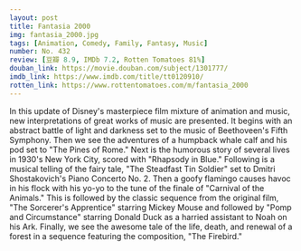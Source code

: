 ```yaml
---
layout: post 
title: Fantasia 2000
img: fantasia_2000.jpg
tags: [Animation, Comedy, Family, Fantasy, Music]
number: No. 432
review: [豆瓣 8.9, IMDb 7.2, Rotten Tomatoes 81%]
douban_link: https://movie.douban.com/subject/1301777/
imdb_link: https://www.imdb.com/title/tt0120910/
rotten_link: https://www.rottentomatoes.com/m/fantasia_2000
---
```


In this update of Disney's masterpiece film mixture of animation and music, new interpretations of great works of music are presented. It begins with an abstract battle of light and darkness set to the music of Beethoveen's Fifth Symphony. Then we see the adventures of a humpback whale calf and his pod set to "The Pines of Rome." Next is the humorous story of several lives in 1930's New York City, scored with "Rhapsody in Blue." Following is a musical telling of the fairy tale, "The Steadfast Tin Soldier" set to Dmitri Shostakovich's Piano Concerto No. 2. Then a goofy flamingo causes havoc in his flock with his yo-yo to the tune of the finale of "Carnival of the Animals." This is followed by the classic sequence from the original film, "The Sorcerer's Apprentice" starring Mickey Mouse and followed by "Pomp and Circumstance" starring Donald Duck as a harried assistant to Noah on his Ark. Finally, we see the awesome tale of the life, death, and renewal of a forest in a sequence featuring the composition, "The Firebird."